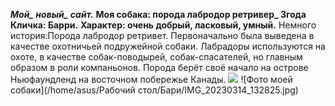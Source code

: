 ***Мой_ новый_ сайт.***
**Моя собака:  порода лабродор ретривер_ 3года**
**Кличка: Барри.**
**Характер: очень добрый, ласковый, умный.**
Немного история:Порода лабродор ретривет. Первоначально была выведена в качестве охотничьей подружейной собаки. Лабрадоры используются на охоте, в качестве собак-поводырей, собак-спасателей, но главным образом в роли компаньонов. Порода берёт своё начало на острове Ньюфаундленд на восточном побережье Канады.
<image src="/home/asus/Рабочий стол/Бари/IMG_20230314_132825.jpg" ait="Моя собака Барри">
![Фото моей собаки](/home/asus/Рабочий стол/Бари/IMG_20230314_132825.jpg)
